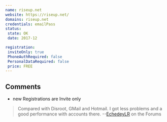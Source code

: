 ```yaml
---
name: riseup.net
website: https://riseup.net/
domains: riseup.net
credentials: emailPass
status:
 state: OK
 date: 2017-12

registration:
 inviteOnly: true
 PhoneAuthRequired: false
 PersonalDataRequired: false
 price: FREE
---
```


## Comments
- new Registrations are Invite only

> Compared with Disroot, GMail and Hotmail. I got less problems and a good performance with accounts there. 
>--[EchedeyLR](https://support.delta.chat/u/echedeylr/) on the Forums